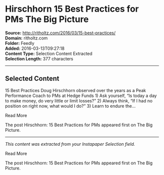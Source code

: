 # Hirschhorn 15 Best Practices for PMs The Big Picture

**Source:** http://ritholtz.com/2016/03/15-best-practices/  
**Domain:** ritholtz.com  
**Folder:** Feedly  
**Added:** 2016-03-13T09:27:18  
**Content Type:** Selection Content Extracted  
**Selection Length:** 377 characters  


---

## Selected Content

15 Best Practices Doug Hirschhorn observed over the years as a Peak Performance Coach to PMs at Hedge Funds 1) Ask yourself, “Is today a day to make money, do very little or limit losses?” 2) Always think, “If I had no position on right now, what would I do?” 3) Learn to endure the…

Read More

The post Hirschhorn: 15 Best Practices for PMs appeared first on The Big Picture.

---

*This content was extracted from your Instapaper Selection field.*

Read More

The post Hirschhorn: 15 Best Practices for PMs appeared first on The Big Picture.
